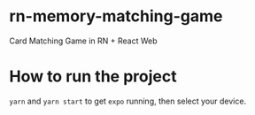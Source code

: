 # rn-memory-matching-game
Card Matching Game in RN + React Web

# How to run the project

`yarn` and `yarn start` to get `expo` running, then select your device.
